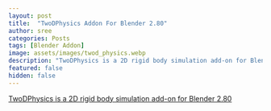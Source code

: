 ```yaml
---
layout: post
title:  "TwoDPhysics Addon For Blender 2.80"
author: sree
categories: Posts
tags: [Blender Addon]
image: assets/images/twod_physics.webp
description: "TwoDPhysics is a 2D rigid body simulation add-on for Blender 2.80"
featured: false
hidden: false
---
```



<script src="https://gumroad.com/js/gumroad-embed.js"></script>
<div class="gumroad-product-embed"><a href="https://theunnecessarythings.gumroad.com/l/BCCzHR">TwoDPhysics is a 2D rigid body simulation add-on for Blender 2.80</a></div>